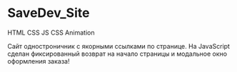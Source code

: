 # SaveDev_Site
HTML CSS JS CSS Animation

Сайт одностроничник с якорными ссылками по странице. На JavaScript сделан фиксированный возврат на начало страницы и модальное окно оформления заказа!
